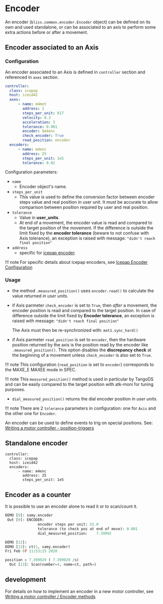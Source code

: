 
# Encoder

An encoder (`bliss.common.encoder.Encoder` object) can be defined on its own and
used standalone, or can be associated to an axis to perform some extra actions
before or after a movement.



## Encoder associated to an Axis


### Configuration

An encoder associated to an Axis is defined in `controller` section
and referenced in `axes` section.


```yaml
controller:
  class: icepap
  host: iceid42
  axes:
      - name: m4mot
        address: 1
        steps_per_unit: 817
        velocity: 0.3
        acceleration: 3
        tolerance: 0.001
        encoder: $m4enc
        check_encoder: True
        read_position: encoder
  encoders:
      - name: m4enc
        address: 25
        steps_per_unit: 1e5
        tolerance: 0.02
```


Configuration parameters:

* `name`
    - Encoder object's name.
* `steps_per_unit`
    - This value is used to define the conversion factor between
    encoder steps value and real position in user unit. It must be
    accurate to allow comparison between position required by user and
    real position.
* `tolerance`
    - Value in **user_units**.
    - At end of a movement, the encoder value is read and compared to
    the target position of the movement. If the difference is outside
    the limit fixed by the **encoder tolerance** (beware to not
    confuse with Axis tolerance), an exception is raised with message:
    `"didn't reach final position"`
* `address`
    - specific for [icepap encoder](config_icepap.md#encoder-configuration).

!!! note
    For specific details about icepap encoders, see
    [Icepap Encoder Configuration](config_icepap.md#encoder-configuration)

### Usage

* the method `.measured_position()` uses `encoder.read()` to calculate
  the value returned *in user units*.

* if Axis parmeter `check_encoder` is set to `True`, then *after* a movement,
  the encoder position is read and compared to the target position. In case of
  difference outside the limit fixed by **Encoder tolerance**, an exception is
  raised with message: `"didn't reach final position"`

  The Axis must then be re-synchronized with:
  `mot1.sync_hard()`

* if Axis parmeter `read_position` is set to `encoder`, then the hardware
  position returned by the axis is the position read by the encoder like
  `.measured_position()`. This option disables the **discrepancy check** at the
  beginning of a movement unless `check_encoder` is also set to `True`.

!!! note
    This configuration (`read_position` is set to `encoder`) corresponds
    to the MAXE_E MAXEE mode in SPEC.

!!! note
    This `measured_position()` method is used in particular by
    TangoDS and can be easily compared to the target position with
    atk-moni for tuning purposes.

* `dial_measured_position()` returns the dial encoder position *in
  user units*.



!!! note
    There are 2 `tolerance` parameters in configuration: one for
    `Axis` and the other one for `Encoder`.



An encoder can be used to define events to trig on special positions.
See: [Writing a motor controller -
position-triggers](dev_write_motctrl.md#position-triggers)



## Standalone encoder


```
controller:
  class: icepap
  host: iceid42
  encoders:
      - name: m4enc
        address: 25
        steps_per_unit: 1e5
```


## Encoder as a counter

It is possible to use an encoder alone to read it or to scan/count it.

```python
DEMO [9]: samy.encoder
 Out [9]: ENCODER:
               encoder steps per unit: 52.0
               tolerance (to check pos at end of move): 0.001
               dial_measured_position:    7.39992
```

```python
DEMO [13]:
DEMO [13]: ct(1, samy.encoder)
Fri Feb 07 11:53:15 2020

position = 7.399929 ( 7.399929 /s)
  Out [13]: Scan(number=4, name=ct, path=)
```



## development

For details on how to implement an encoder in a new motor controller,
see [Writing a motor controller / Encoder
methods](dev_write_motctrl.md#encoder-methods)

